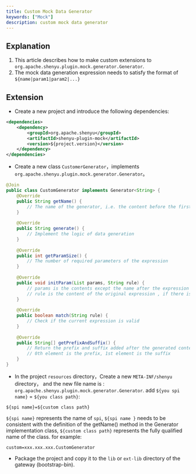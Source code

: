 ```yaml
---
title: Custom Mock Data Generator
keywords: ["Mock"]
description: custom mock data generator
---
```

## Explanation

1. This article describes how to make custom extensions to `org.apache.shenyu.plugin.mock.generator.Generator`.
2. The mock data generation expression needs to satisfy the format of `${name|param1|param2|...}`

## Extension

* Create a new project and introduce the following dependencies:

```xml
<dependencies>
    <dependency>
        <groupId>org.apache.shenyu</groupId>
        <artifactId>shenyu-plugin-mock</artifactId>
        <version>${project.version}</version>
    </dependency>
</dependencies>
```

* Create a new class  `CustomerGenerator`，implements `org.apache.shenyu.plugin.mock.generator.Generator`。

```java
@Join
public class CustomGenerator implements Generator<String> {
    @Override
    public String getName() {
        // The name of the generator, i.e. the content before the first | of the expression
    }
    
    @Override
    public String generate() {
        // Implement the logic of data generation
    }
    
    @Override
    public int getParamSize() {
        // The number of required parameters of the expression
    }
    
    @Override
    public void initParam(List params, String rule) {
        // params is the contents except the name after the expression is split according to |
        // rule is the content of the original expression , if there is a custom parameter processing logic, you can use this parameter
    }
    
    @Override
    public boolean match(String rule) {
        // Check if the current expression is valid
    }
    
    @Override
    public String[] getPrefixAndSuffix() {
        // Return the prefix and suffix added after the generated content, please return a string array with two elements
        // 0th element is the prefix, 1st element is the suffix
    }
}
```

* In the project  `resources` directory，Create a new `META-INF/shenyu` directory， and the new file name is : `org.apache.shenyu.plugin.mock.generator.Generator`.
  add `${you spi name}` = `${you class path}`:

```shell title="script"
${spi name}=${custom class path}
``` 

`${spi name}` represents the name of `spi`, `${spi name }` needs to be consistent with the definition of the getName() method in the Generator implementation class, `${custom class path}` represents the fully qualified name of the class. for example:

```shell title="script"
custom=xxx.xxx.xxx.CustomGenerator
```

* Package the project and copy it to the `lib` or `ext-lib` directory of the gateway (bootstrap-bin).
